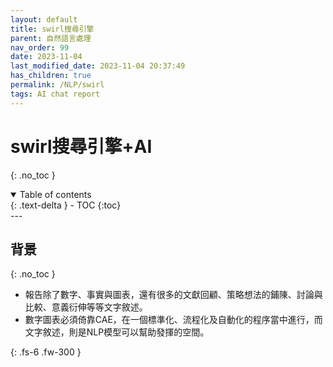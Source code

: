 ```yaml
---
layout: default
title: swirl搜尋引擎
parent: 自然語言處理
nav_order: 99
date: 2023-11-04
last_modified_date: 2023-11-04 20:37:49
has_children: true
permalink: /NLP/swirl
tags: AI chat report
---
```


# swirl搜尋引擎+AI
{: .no_toc }

<details open markdown="block">
  <summary>
    Table of contents
  </summary>
  {: .text-delta }
- TOC
{:toc}
</details>
---

## 背景

{: .no_toc }

- 報告除了數字、事實與圖表，還有很多的文獻回顧、策略想法的鋪陳、討論與比較、意義衍伸等等文字敘述。
- 數字圖表必須倚靠CAE，在一個標準化、流程化及自動化的程序當中進行，而文字敘述，則是NLP模型可以幫助發揮的空間。

{: .fs-6 .fw-300 }

